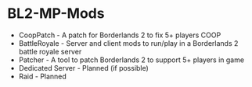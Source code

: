 # BL2-MP-Mods
- CoopPatch - A patch for Borderlands 2 to fix 5+ players COOP
- BattleRoyale - Server and client mods to run/play in a Borderlands 2 battle royale server
- Patcher - A tool to patch Borderlands 2 to support 5+ players in game
- Dedicated Server - Planned (if possible)
- Raid - Planned
